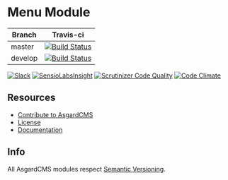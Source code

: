 # Menu Module

| Branch | Travis-ci |
| ---------------- | --------------- |
| master  | [![Build Status](https://travis-ci.org/AsgardCms/Menu.svg?branch=master)](https://travis-ci.org/AsgardCms/Menu)  |
| develop  | [![Build Status](https://travis-ci.org/AsgardCms/Menu.svg?branch=develop)](https://travis-ci.org/AsgardCms/Menu)   |

[![Slack](http://slack.asgardcms.com/badge.svg)](http://slack.asgardcms.com/)
[![SensioLabsInsight](https://insight.sensiolabs.com/projects/f6ca068c-662b-4606-9bee-262abc858f02/mini.png)](https://insight.sensiolabs.com/projects/f6ca068c-662b-4606-9bee-262abc858f02)
[![Scrutinizer Code Quality](https://scrutinizer-ci.com/g/AsgardCms/Menu/badges/quality-score.png?b=master)](https://scrutinizer-ci.com/g/AsgardCms/Menu/?branch=master)
[![Code Climate](https://codeclimate.com/github/AsgardCms/Menu/badges/gpa.svg)](https://codeclimate.com/github/AsgardCms/Menu)


## Resources

- [Contribute to AsgardCMS](https://asgardcms.com/en/docs/getting-started/contributing)
- [License](LICENSE.md)
- [Documentation](http://asgardcms.com/docs/menu-module/managing-menus)


## Info

All AsgardCMS modules respect [Semantic Versioning](http://semver.org/).
